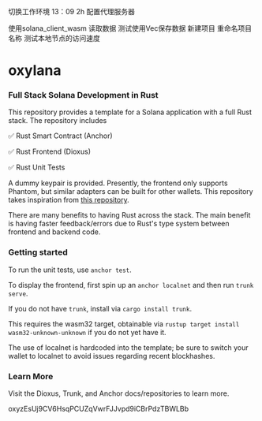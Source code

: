 
切换工作环境 13：09 2h
配置代理服务器

使用solana_client_wasm 读取数据
测试使用Vec保存数据
新建项目 重命名项目名称
测试本地节点的访问速度


# oxylana
### Full Stack Solana Development in Rust
This repository provides a template for a Solana application with a full Rust stack. The repository includes

:white_check_mark: Rust Smart Contract (Anchor)

:white_check_mark: Rust Frontend (Dioxus)

:white_check_mark: Rust Unit Tests

A dummy keypair is provided. Presently, the frontend only supports Phantom, but similar adapters can be built for other wallets. This repository takes inspiration from [this repository](https://github.com/russellwmy/yew-dapp-examples).

There are many benefits to having Rust across the stack. The main benefit is having faster feedback/errors due to Rust's type system between frontend and backend code.

### Getting started

To run the unit tests, use `anchor test`.

To display the frontend, first spin up an `anchor localnet` and then run `trunk serve`.

If you do not have `trunk`, install via `cargo install trunk`.

This requires the wasm32 target, obtainable via `rustup target install wasm32-unknown-unknown` if you do not yet have it.

The use of localnet is hardcoded into the template; be sure to switch your wallet to localnet to avoid issues regarding recent blockhashes.

### Learn More

Visit the Dioxus, Trunk, and Anchor docs/repositories to learn more.

oxyzEsUj9CV6HsqPCUZqVwrFJJvpd9iCBrPdzTBWLBb